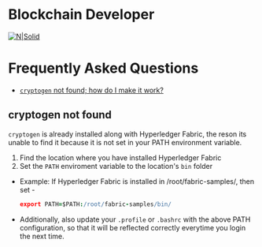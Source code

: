 # Blockchain Developer
[![N|Solid](https://www.blockchain-council.org/wp-content/uploads/2018/09/Logo-500x96.png)](https://www.blockchain-council.org/wp-content/uploads/2018/09/Logo-500x96.png)

# Frequently Asked Questions

- [`cryptogen` not found; how do I make it work?](#-cryptogen-not-found)

## cryptogen not found

`cryptogen` is already installed along with Hyperledger Fabric, the reson its unable to find it because it is not set in your PATH environment variable. 

1. Find the location where you have installed Hyperledger Fabric
2. Set the `PATH` enviroment variable to the location's `bin` folder
- Example: If Hyperledger Fabric is installed in /root/fabric-samples/, then set - 
    ```coffee
    export PATH=$PATH:/root/fabric-samples/bin/   
    ```
- Additionally, also update your `.profile` or `.bashrc` with the above PATH configuration, so that it will be reflected correctly everytime you login the next time.


